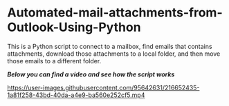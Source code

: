 # Automated-mail-attachments-from-Outlook-Using-Python

This is a Python script  to connect to a mailbox, 
find emails that contains attachments,
download those attachments to a local folder, and then move those emails to a different folder.

***Below you can find a video and see how the script works***


https://user-images.githubusercontent.com/95642631/216652435-1a81f258-43bd-40da-a4e9-ba560e252cf5.mp4







